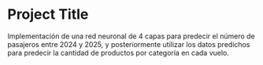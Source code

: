 # Project Title









Implementación de una red neuronal de 4 capas para predecir el número de pasajeros entre 2024 y 2025, y posteriormente utilizar los datos predichos
para predecir la cantidad de productos por categoría en cada vuelo.
